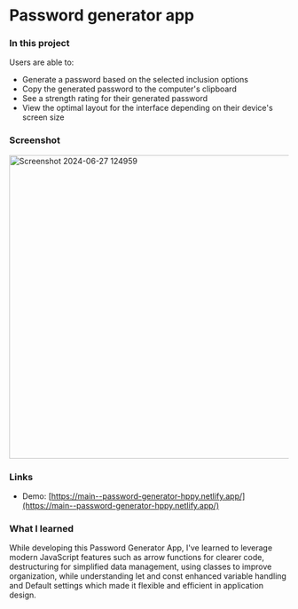 # Password generator app


### In this project

Users are able to:

- Generate a password based on the selected inclusion options
- Copy the generated password to the computer's clipboard
- See a strength rating for their generated password
- View the optimal layout for the interface depending on their device's screen size

### Screenshot

<img width="547" alt="Screenshot 2024-06-27 124959" src="https://github.com/happyGikundiro/Password-Generator-App/assets/172483008/3cde5cfe-7744-4161-8d2f-23225b8bf46f">


### Links

- Demo: [https://main--password-generator-hppy.netlify.app/](https://main--password-generator-hppy.netlify.app/)


### What I learned

While developing this Password Generator App, I've learned to leverage modern JavaScript features such as arrow functions for clearer code, destructuring for simplified data management, using classes to improve organization, while understanding let and const enhanced variable handling and Default settings which made it flexible and efficient in application design.




